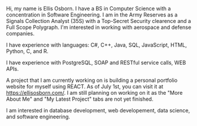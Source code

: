 Hi, my name is Ellis Osborn. I have a BS in Computer Science with a concentration in Software Engineering. I am in the Army Reserves as a Signals Collection Analyst (35S) with 
a Top-Secret Security clearence and a Full Scope Polygraph. I'm interested in working with aerospace and defense companies.

I have experience with languages: C#, C++, Java, SQL, JavaScript, HTML, Python, C, and R.

I have experience with PostgreSQL, SOAP and RESTful service calls, WEB APIs.

A project that I am currently working on is building a personal portfolio website for myself using REACT. As of July 1st, you can visit it at https://ellisosborn.com/.
I am still planning on working on it as the "More About Me" and "My Latest Project" tabs are not yet finished.

I am interested in database development, web developement, data science, and software engineering.
